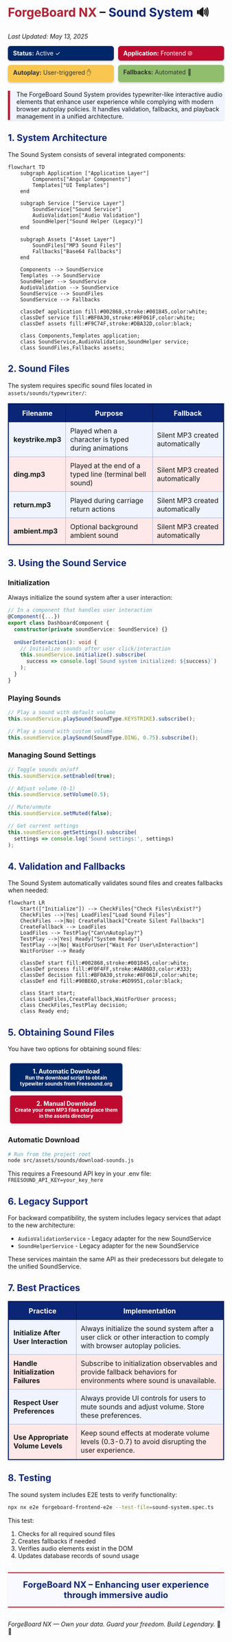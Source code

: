 # <span style="color:#B22234; font-weight:bold; text-shadow: 0 0 1px rgba(0,0,0,0.2);">ForgeBoard NX</span> – <span style="color:#0C2677; font-weight:bold;">Sound System</span> 🔊
*Last Updated: May 13, 2025*

<div style="display: flex; flex-wrap: wrap; gap: 10px; margin-bottom: 20px;">
  <div style="background-color: #002868; color: white; padding: 8px 12px; border-radius: 6px; flex: 1; min-width: 150px; box-shadow: 0 2px 4px rgba(0,0,0,0.2);">
    <strong>Status:</strong> Active ✓
  </div>
  <div style="background-color: #BF0A30; color: white; padding: 8px 12px; border-radius: 6px; flex: 1; min-width: 150px; box-shadow: 0 2px 4px rgba(0,0,0,0.2);">
    <strong>Application:</strong> Frontend 🌐
  </div>
  <div style="background-color: #F9C74F; color: #333; padding: 8px 12px; border-radius: 6px; flex: 1; min-width: 150px; box-shadow: 0 2px 4px rgba(0,0,0,0.2);">
    <strong>Autoplay:</strong> User-triggered ✋
  </div>
  <div style="background-color: #90BE6D; color: #333; padding: 8px 12px; border-radius: 6px; flex: 1; min-width: 150px; box-shadow: 0 2px 4px rgba(0,0,0,0.2);">
    <strong>Fallbacks:</strong> Automated 🔄
  </div>
</div>

<div style="border-left: 5px solid #B22234; padding-left: 15px; margin: 20px 0; background-color: #F0F4FF; box-shadow: 0 2px 4px rgba(0,0,0,0.1);">
  The ForgeBoard Sound System provides typewriter-like interactive audio elements that enhance user experience while complying with modern browser autoplay policies. It handles validation, fallbacks, and playback management in a unified architecture.
</div>

## <span style="color:#0C2677; font-weight:bold;">1. System Architecture</span>

The Sound System consists of several integrated components:

```mermaid
flowchart TD
    subgraph Application ["Application Layer"]
        Components["Angular Components"]
        Templates["UI Templates"]
    end
    
    subgraph Service ["Service Layer"]
        SoundService["Sound Service"]
        AudioValidation["Audio Validation"]
        SoundHelper["Sound Helper (Legacy)"]
    end
    
    subgraph Assets ["Asset Layer"]
        SoundFiles["MP3 Sound Files"]
        Fallbacks["Base64 Fallbacks"]
    end
    
    Components --> SoundService
    Templates --> SoundService
    SoundHelper --> SoundService
    AudioValidation --> SoundService
    SoundService --> SoundFiles
    SoundService --> Fallbacks
    
    classDef application fill:#002868,stroke:#001845,color:white;
    classDef service fill:#BF0A30,stroke:#8F061F,color:white;
    classDef assets fill:#F9C74F,stroke:#DBA32D,color:black;
    
    class Components,Templates application;
    class SoundService,AudioValidation,SoundHelper service;
    class SoundFiles,Fallbacks assets;
```

## <span style="color:#0C2677; font-weight:bold;">2. Sound Files</span>

The system requires specific sound files located in `assets/sounds/typewriter/`:

<table style="border-collapse: collapse; width: 100%; border: 2px solid #0C2677; box-shadow: 0 2px 5px rgba(0,0,0,0.1);">
  <thead>
    <tr style="background-color: #0C2677; color: white;">
      <th style="border: 1px solid #071442; padding: 10px; font-weight: bold;">Filename</th>
      <th style="border: 1px solid #071442; padding: 10px; font-weight: bold;">Purpose</th>
      <th style="border: 1px solid #071442; padding: 10px; font-weight: bold;">Fallback</th>
    </tr>
  </thead>
  <tbody>
    <tr style="background-color: #F0F4FF;">
      <td style="border: 1px solid #AAB6D3; padding: 10px;"><b>keystrike.mp3</b></td>
      <td style="border: 1px solid #AAB6D3; padding: 10px;">
        Played when a character is typed during animations
      </td>
      <td style="border: 1px solid #AAB6D3; padding: 10px;">
        Silent MP3 created automatically
      </td>
    </tr>
    <tr style="background-color: #FFE8E8;">
      <td style="border: 1px solid #AAB6D3; padding: 10px;"><b>ding.mp3</b></td>
      <td style="border: 1px solid #AAB6D3; padding: 10px;">
        Played at the end of a typed line (terminal bell sound)
      </td>
      <td style="border: 1px solid #AAB6D3; padding: 10px;">
        Silent MP3 created automatically
      </td>
    </tr>
    <tr style="background-color: #F0F4FF;">
      <td style="border: 1px solid #AAB6D3; padding: 10px;"><b>return.mp3</b></td>
      <td style="border: 1px solid #AAB6D3; padding: 10px;">
        Played during carriage return actions
      </td>
      <td style="border: 1px solid #AAB6D3; padding: 10px;">
        Silent MP3 created automatically
      </td>
    </tr>
    <tr style="background-color: #FFE8E8;">
      <td style="border: 1px solid #AAB6D3; padding: 10px;"><b>ambient.mp3</b></td>
      <td style="border: 1px solid #AAB6D3; padding: 10px;">
        Optional background ambient sound
      </td>
      <td style="border: 1px solid #AAB6D3; padding: 10px;">
        Silent MP3 created automatically
      </td>
    </tr>
  </tbody>
</table>

## <span style="color:#0C2677; font-weight:bold;">3. Using the Sound Service</span>

### Initialization

Always initialize the sound system after a user interaction:

```typescript
// In a component that handles user interaction
@Component({...})
export class DashboardComponent {
  constructor(private soundService: SoundService) {}
  
  onUserInteraction(): void {
    // Initialize sounds after user click/interaction
    this.soundService.initialize().subscribe(
      success => console.log(`Sound system initialized: ${success}`)
    );
  }
}
```

### Playing Sounds

```typescript
// Play a sound with default volume
this.soundService.playSound(SoundType.KEYSTRIKE).subscribe();

// Play a sound with custom volume
this.soundService.playSound(SoundType.DING, 0.75).subscribe();
```

### Managing Sound Settings

```typescript
// Toggle sounds on/off
this.soundService.setEnabled(true);

// Adjust volume (0-1)
this.soundService.setVolume(0.5);

// Mute/unmute
this.soundService.setMuted(false);

// Get current settings
this.soundService.getSettings().subscribe(
  settings => console.log('Sound settings:', settings)
);
```

## <span style="color:#0C2677; font-weight:bold;">4. Validation and Fallbacks</span>

The Sound System automatically validates sound files and creates fallbacks when needed:

```mermaid
flowchart LR
    Start(["Initialize"]) --> CheckFiles{"Check Files\nExist?"}
    CheckFiles -->|Yes| LoadFiles["Load Sound Files"]
    CheckFiles -->|No| CreateFallback["Create Silent Fallbacks"]
    CreateFallback --> LoadFiles
    LoadFiles --> TestPlay{"Can\nAutoplay?"}
    TestPlay -->|Yes| Ready["System Ready"]
    TestPlay -->|No| WaitForUser["Wait For User\nInteraction"]
    WaitForUser --> Ready
    
    classDef start fill:#002868,stroke:#001845,color:white;
    classDef process fill:#F0F4FF,stroke:#AAB6D3,color:#333;
    classDef decision fill:#BF0A30,stroke:#8F061F,color:white;
    classDef end fill:#90BE6D,stroke:#6D9951,color:black;
    
    class Start start;
    class LoadFiles,CreateFallback,WaitForUser process;
    class CheckFiles,TestPlay decision;
    class Ready end;
```

## <span style="color:#0C2677; font-weight:bold;">5. Obtaining Sound Files</span>

You have two options for obtaining sound files:

<div style="display: flex; flex-wrap: wrap; justify-content: space-between; margin: 20px 0;">
  <div style="background-color: #002868; color: white; padding: 10px; margin: 5px; border-radius: 5px; width: 48%; text-align: center; font-weight: bold; box-shadow: 0 2px 4px rgba(0,0,0,0.2);">1. <b>Automatic Download</b><br><small>Run the download script to obtain typewiter sounds from Freesound.org</small></div>
  <div style="background-color: #BF0A30; color: white; padding: 10px; margin: 5px; border-radius: 5px; width: 48%; text-align: center; font-weight: bold; box-shadow: 0 2px 4px rgba(0,0,0,0.2);">2. <b>Manual Download</b><br><small>Create your own MP3 files and place them in the assets directory</small></div>
</div>

### Automatic Download

```bash
# Run from the project root
node src/assets/sounds/download-sounds.js
```

This requires a Freesound API key in your .env file: `FREESOUND_API_KEY=your_key_here`

## <span style="color:#0C2677; font-weight:bold;">6. Legacy Support</span>

For backward compatibility, the system includes legacy services that adapt to the new architecture:

- `AudioValidationService` - Legacy adapter for the new SoundService
- `SoundHelperService` - Legacy adapter for the new SoundService

These services maintain the same API as their predecessors but delegate to the unified SoundService.

## <span style="color:#0C2677; font-weight:bold;">7. Best Practices</span>

<table style="border-collapse: collapse; width: 100%; border: 2px solid #0C2677; box-shadow: 0 2px 5px rgba(0,0,0,0.1);">
  <thead>
    <tr style="background-color: #0C2677; color: white;">
      <th style="border: 1px solid #071442; padding: 10px; font-weight: bold;">Practice</th>
      <th style="border: 1px solid #071442; padding: 10px; font-weight: bold;">Implementation</th>
    </tr>
  </thead>
  <tbody>
    <tr style="background-color: #F0F4FF;">
      <td style="border: 1px solid #AAB6D3; padding: 10px;"><b>Initialize After User Interaction</b></td>
      <td style="border: 1px solid #AAB6D3; padding: 10px;">
        Always initialize the sound system after a user click or other interaction to comply with browser autoplay policies.
      </td>
    </tr>
    <tr style="background-color: #FFE8E8;">
      <td style="border: 1px solid #AAB6D3; padding: 10px;"><b>Handle Initialization Failures</b></td>
      <td style="border: 1px solid #AAB6D3; padding: 10px;">
        Subscribe to initialization observables and provide fallback behaviors for environments where sound is unavailable.
      </td>
    </tr>
    <tr style="background-color: #F0F4FF;">
      <td style="border: 1px solid #AAB6D3; padding: 10px;"><b>Respect User Preferences</b></td>
      <td style="border: 1px solid #AAB6D3; padding: 10px;">
        Always provide UI controls for users to mute sounds and adjust volume. Store these preferences.
      </td>
    </tr>
    <tr style="background-color: #FFE8E8;">
      <td style="border: 1px solid #AAB6D3; padding: 10px;"><b>Use Appropriate Volume Levels</b></td>
      <td style="border: 1px solid #AAB6D3; padding: 10px;">
        Keep sound effects at moderate volume levels (0.3-0.7) to avoid disrupting the user experience.
      </td>
    </tr>
  </tbody>
</table>

## <span style="color:#0C2677; font-weight:bold;">8. Testing</span>

The sound system includes E2E tests to verify functionality:

```bash
npx nx e2e forgeboard-frontend-e2e --test-file=sound-system.spec.ts
```

This test:
1. Checks for all required sound files
2. Creates fallbacks if needed
3. Verifies audio elements exist in the DOM
4. Updates database records of sound usage

<div style="text-align: center; margin: 30px 0; font-size: 20px; color: #0C2677; font-weight: bold; border-top: 2px solid #B22234; border-bottom: 2px solid #B22234; padding: 15px; background-color: #F8FAFF; box-shadow: 0 2px 4px rgba(0,0,0,0.08);">
ForgeBoard NX – Enhancing user experience through immersive audio
</div>

*ForgeBoard NX — Own your data. Guard your freedom. Build Legendary.* 🦅✨
